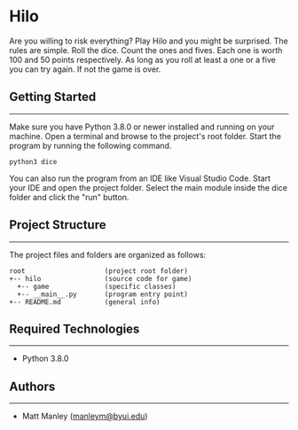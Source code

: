 # Hilo
Are you willing to risk everything? Play Hilo and you might be surprised. The rules are simple. Roll 
the dice. Count the ones and fives. Each one is worth 100 and 50 points respectively. As long as you 
roll at least a one or a five you can try again. If not the game is over.

## Getting Started
---
Make sure you have Python 3.8.0 or newer installed and running on your machine. Open a terminal and 
browse to the project's root folder. Start the program by running the following command.
```
python3 dice 
```
You can also run the program from an IDE like Visual Studio Code. Start your IDE and open the 
project folder. Select the main module inside the dice folder and click the "run" button.

## Project Structure
---
The project files and folders are organized as follows:
```
root                    (project root folder)
+-- hilo                (source code for game)
  +-- game              (specific classes)
  +-- __main__.py       (program entry point)
+-- README.md           (general info)
```

## Required Technologies
---
* Python 3.8.0

## Authors
---
* Matt Manley (manleym@byui.edu)
